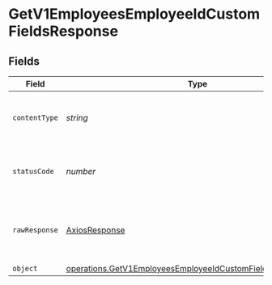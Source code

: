 # GetV1EmployeesEmployeeIdCustomFieldsResponse


## Fields

| Field                                                                                                                                      | Type                                                                                                                                       | Required                                                                                                                                   | Description                                                                                                                                |
| ------------------------------------------------------------------------------------------------------------------------------------------ | ------------------------------------------------------------------------------------------------------------------------------------------ | ------------------------------------------------------------------------------------------------------------------------------------------ | ------------------------------------------------------------------------------------------------------------------------------------------ |
| `contentType`                                                                                                                              | *string*                                                                                                                                   | :heavy_check_mark:                                                                                                                         | HTTP response content type for this operation                                                                                              |
| `statusCode`                                                                                                                               | *number*                                                                                                                                   | :heavy_check_mark:                                                                                                                         | HTTP response status code for this operation                                                                                               |
| `rawResponse`                                                                                                                              | [AxiosResponse](https://axios-http.com/docs/res_schema)                                                                                    | :heavy_minus_sign:                                                                                                                         | Raw HTTP response; suitable for custom response parsing                                                                                    |
| `object`                                                                                                                                   | [operations.GetV1EmployeesEmployeeIdCustomFieldsResponseBody](../../models/operations/getv1employeesemployeeidcustomfieldsresponsebody.md) | :heavy_minus_sign:                                                                                                                         | OK                                                                                                                                         |